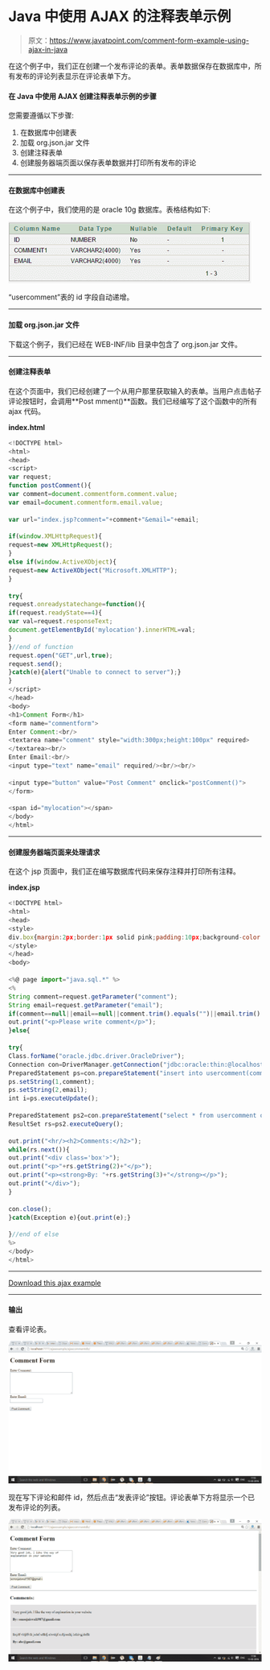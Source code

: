 # Java 中使用 AJAX 的注释表单示例

> 原文：<https://www.javatpoint.com/comment-form-example-using-ajax-in-java>

在这个例子中，我们正在创建一个发布评论的表单。表单数据保存在数据库中，所有发布的评论列表显示在评论表单下方。

#### 在 Java 中使用 AJAX 创建注释表单示例的步骤

您需要遵循以下步骤:

1.  在数据库中创建表
2.  加载 org.json.jar 文件
3.  创建注释表单
4.  创建服务器端页面以保存表单数据并打印所有发布的评论

* * *

#### 在数据库中创建表

在这个例子中，我们使用的是 oracle 10g 数据库。表格结构如下:

![comment form table](img/10cabafe52068e1603f44629913e0be0.png)

“usercomment”表的 id 字段自动递增。

* * *

#### 加载 org.json.jar 文件

下载这个例子，我们已经在 WEB-INF/lib 目录中包含了 org.json.jar 文件。

* * *

#### 创建注释表单

在这个页面中，我们已经创建了一个从用户那里获取输入的表单。当用户点击帖子评论按钮时，会调用**Post mment()**函数。我们已经编写了这个函数中的所有 ajax 代码。

**index.html**

```js
<!DOCTYPE html>
<html>
<head>
<script>
var request;
function postComment(){
var comment=document.commentform.comment.value;
var email=document.commentform.email.value;

var url="index.jsp?comment="+comment+"&email="+email;

if(window.XMLHttpRequest){
request=new XMLHttpRequest();
}
else if(window.ActiveXObject){
request=new ActiveXObject("Microsoft.XMLHTTP");
}

try{
request.onreadystatechange=function(){
if(request.readyState==4){
var val=request.responseText;
document.getElementById('mylocation').innerHTML=val;
}
}//end of function
request.open("GET",url,true);
request.send();
}catch(e){alert("Unable to connect to server");}
}
</script>
</head>
<body>
<h1>Comment Form</h1>
<form name="commentform">
Enter Comment:<br/>
<textarea name="comment" style="width:300px;height:100px" required>
</textarea><br/>
Enter Email:<br/>
<input type="text" name="email" required/><br/><br/>

<input type="button" value="Post Comment" onclick="postComment()">
</form>

<span id="mylocation"></span>
</body>
</html>

```

* * *

#### 创建服务器端页面来处理请求

在这个 jsp 页面中，我们正在编写数据库代码来保存注释并打印所有注释。

**index.jsp**

```js
<!DOCTYPE html>
<html>
<head>
<style>
div.box{margin:2px;border:1px solid pink;padding:10px;background-color:#e3e3e3}
</style>
</head>
<body>

<%@ page import="java.sql.*" %>
<%
String comment=request.getParameter("comment");
String email=request.getParameter("email");
if(comment==null||email==null||comment.trim().equals("")||email.trim().equals("")){
out.print("<p>Please write comment</p>");
}else{

try{
Class.forName("oracle.jdbc.driver.OracleDriver");
Connection con=DriverManager.getConnection("jdbc:oracle:thin:@localhost:1521:xe","system","oracle");
PreparedStatement ps=con.prepareStatement("insert into usercomment(comment1,email) values(?,?)");
ps.setString(1,comment);
ps.setString(2,email);
int i=ps.executeUpdate();

PreparedStatement ps2=con.prepareStatement("select * from usercomment order by id desc");
ResultSet rs=ps2.executeQuery();

out.print("<hr/><h2>Comments:</h2>");
while(rs.next()){
out.print("<div class='box'>");
out.print("<p>"+rs.getString(2)+"</p>");
out.print("<p><strong>By: "+rs.getString(3)+"</strong></p>");
out.print("</div>");
}

con.close();
}catch(Exception e){out.print(e);}

}//end of else
%>
</body>
</html>

```

* * *

[Download this ajax example](https://static.javatpoint.com/ajaxpages/src/ajaxcommentdb.zip)

* * *

#### 输出

查看评论表。

![ajax comment form example output 1](img/fc3b4a39d28871151c480a4a0b9fb843.png)

现在写下评论和邮件 id，然后点击“发表评论”按钮。评论表单下方将显示一个已发布评论的列表。

![ajax comment form example output 2](img/86fa0f55a5a90cea42b1acbbcdc0ac1d.png)